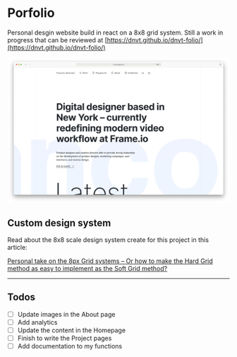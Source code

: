 # Porfolio

Personal desgin website build in react on a 8x8 grid system.
Still a work in progress that can be reviewed at [https://dnvt.github.io/dnvt-folio/](https://dnvt.github.io/dnvt-folio/)

![Image of the homepage](/src/assets/images/website-thumbnail.png)

## Custom design system

Read about the 8x8 scale design system create for this project in this article:

[Personal take on the 8px Grid systems – Or how to make the Hard Grid method as easy to implement as the Soft Grid method?](https://github.com/dnvt/dnvt-folio)

---

## Todos

- [ ] Update images in the About page
- [ ] Add analytics
- [ ] Update the content in the Homepage
- [ ] Finish to write the Project pages
- [ ] Add documentation to my functions
